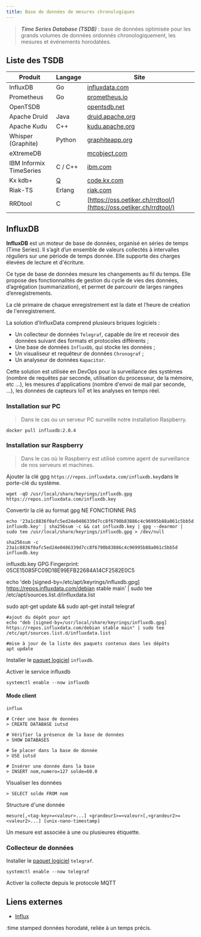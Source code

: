 ```yaml
---
title: Base de données de mesures chronologiques
---
```


> ***Time Series Database (TSDB)*** : base de données optimisée pour les grands volumes de données ordonnés chronologiquement, les mesures et événements horodatées.

## Liste des TSDB

Produit|Langage|Site
|-|-|-|
InfluxDB | Go | [influxdata.com](https://www.influxdata.com/)
Prometheus |	Go | [prometheus.io](https://prometheus.io/)
OpenTSDB | | [opentsdb.net](http://opentsdb.net/)
Apache Druid | Java | [druid.apache.org](https://druid.apache.org/)
Apache Kudu |	C++ | [kudu.apache.org](https://kudu.apache.org/)
Whisper (Graphite)	|	Python | [graphiteapp.org](https://graphiteapp.org/)
eXtremeDB |	| [mcobject.com](https://www.mcobject.com/)
IBM Informix TimeSeries	|	C / C++ | [ibm.com](https://www.ibm.com/docs/en/informix-servers)
Kx kdb+ |	[Q](https://code.kx.com/q/) | [code.kx.com](https://code.kx.com/home/)
Riak-TS	|	Erlang | [riak.com](https://riak.com/)
RRDtool	|	C | [https://oss.oetiker.ch/rrdtool/](https://oss.oetiker.ch/rrdtool/)

## InfluxDB

**InfluxDB** est un moteur de base de données, organisé en séries de temps (Time Series). Il s’agit d’un ensemble de valeurs collectés à intervalles réguliers sur une période de temps donnée.
Elle supporte des charges élevées de lecture et d'écriture.

Ce type de base de données mesure les changements au fil du temps. Elle propose des fonctionnalités de gestion du cycle de vies des données, d’agrégation (summarization), et permet de parcourir de larges rangées d’enregistrements.

La clé primaire de chaque enregistrement est la date et l’heure de création de l'enregistrement.

La solution d'InfluxData comprend plusieurs briques logiciels :
-	Un collecteur de données `Telegraf`, capable de lire et recevoir des données suivant des formats et protocoles différents ;
-	Une base de données `InfluxDb`, qui stocke les données ;
-	Un visualiseur et requêteur de données `Chronograf` ;
-	Un analyseur de données `Kapacitor`.

Cette solution est utilisée en DevOps pour la surveillance des systèmes (nombre de requêtes par seconde, utilisation du processeur, de la mémoire, etc ...), les mesures d'applications (nombre d'envoi de mail par seconde, ...), les données de capteurs IoT et les analyses en temps réel.

### Installation sur PC

> Dans le cas ou un serveur PC surveille notre installation Raspberry.

```shell
docker pull influxdb:2.0.4
```

### Installation sur Raspberry

> Dans le cas où le Raspberry est utilisé comme agent de surveillance de nos serveurs et machines.

Ajouter la clé gpg  `https://repos.influxdata.com/influxdb.key`dans le porte-clé du système.

```shell
wget -qO /usr/local/share/keyrings/influxdb.gpg https://repos.influxdata.com/influxdb.key
```

Convertir la clé au format gpg NE FONCTIONNE PAS

```shell
echo '23a1c8836f0afc5ed24e0486339d7cc8f6790b83886c4c96995b88a061c5bb5d influxdb.key' | sha256sum -c && cat influxdb.key | gpg --dearmor | sudo tee /usr/local/share/keyrings/influxdb.gpg > /dev/null

sha256sum -c 23a1c8836f0afc5ed24e0486339d7cc8f6790b83886c4c96995b88a061c5bb5d influxdb.key
```

 influxdb.key GPG Fingerprint: 05CE15085FC09D18E99EFB22684A14CF2582E0C5


echo 'deb [signed-by=/etc/apt/keyrings/influxdb.gpg] https://repos.influxdata.com/debian stable main' | sudo tee /etc/apt/sources.list.d/influxdata.list

sudo apt-get update && sudo apt-get install telegraf

```shell session
#ajout du dépôt pour apt
echo "deb [signed-by=/usr/local/share/keyrings/influxdb.gpg] https://repos.influxdata.com/debian stable main" | sudo tee /etc/apt/sources.list.d/influxdata.list

#mise à jour de la liste des paquets contenus dans les dépôts
apt update
```

Installer le [paquet logiciel](/linux/paquet/) `influxdb`.

Activer le service influxdb

```shell
systemctl enable --now influxdb
```

#### Mode client

```shell
influx
```

```shell
# Créer une base de données
> CREATE DATABASE iutsd

# Vérifier la présence de la base de données
> SHOW DATABASES

# Se placer dans la base de donnée
> USE iutsd

# Insérer une donnée dans la base
> INSERT nom,numero=127 solde=60.0
```

Visualiser les données

```shell
> SELECT solde FROM nom
```

Structure d'une donnée

```
mesure[,<tag-key>=<valeur>...] <grandeur1>=<valeur>[,<grandeur2>=<valeur2>...] [unix-nano-timestamp]
```

Un mesure est associée à une ou plusieures étiquette.

### Collecteur de données

Installer le [paquet logiciel](/linux/paquet/) `telegraf`.

```shell
systemctl enable --now telegraf
```

Activer la collecte depuis le protocole MQTT


## Liens externes
- [Influx](https://www.influxdata.com/)

:time stamped
  données horodaté, reliée à un temps précis.
